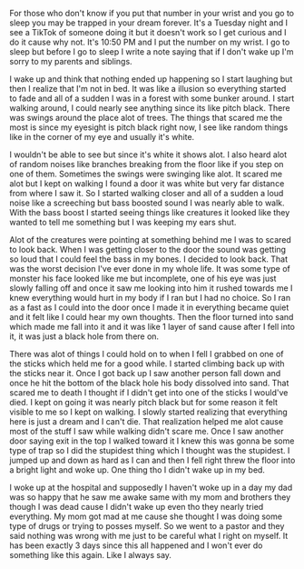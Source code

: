 For those who don't know if you put that number in your wrist and you go to sleep you may be trapped in your dream forever. It's a Tuesday night and I see a TikTok of someone doing it but it doesn't work so I get curious and I do it cause why not. It's 10:50 PM and I put the number on my wrist. I go to sleep but before I go to sleep I write a note saying that if I don't wake up I'm sorry to my parents and siblings.

I wake up and think that nothing ended up happening so I start laughing but then I realize that I'm not in bed. It was like a illusion so everything started to fade and all of a sudden I was in a forest with some bunker around. I start walking around, I could nearly see anything since its like pitch black. There was swings around the place alot of trees. The things that scared me the most is since my eyesight is pitch black right now, I see like random things like in the corner of my eye and usually it's white.

I wouldn't be able to see but since it's white it shows alot. I also heard alot of random noises like branches breaking from the floor like if you step on one of them. Sometimes the swings were swinging like alot. It scared me alot but I kept on walking I found a door it was white but very far distance from where I saw it. So I started walking closer and all of a sudden a loud noise like a screeching but bass boosted sound I was nearly able to walk. With the bass boost I started seeing things like creatures it looked like they wanted to tell me something but I was keeping my ears shut.

Alot of the creatures were pointing at something behind me I was to scared to look back. When I was getting closer to the door the sound was getting so loud that I could feel the bass in my bones. I decided to look back. That was the worst decision I've ever done in my whole life. It was some type of monster his face looked like me but incomplete, one of his eye was just slowly falling off and once it saw me looking into him it rushed towards me I knew everything would hurt in my body if I ran but I had no choice. So I ran as a fast as I could into the door once I made it in everything became quiet and it felt like I could hear my own thoughts. Then the floor turned into sand which made me fall into it and it was like 1 layer of sand cause after I fell into it, it was just a black hole from there on. 

There was alot of things I could hold on to when I fell I grabbed on one of the sticks which held me for a good while. I started climbing back up with the sticks near it. Once I got back up I saw another person fall down and once he hit the bottom of the black hole his body dissolved into sand. That scared me to death I thought if I didn't get into one of the sticks I would've died. I kept on going it was nearly pitch black but for some reason it felt visible to me so I kept on walking. I slowly started realizing that everything here is just a dream and I can't die. That realization helped me alot cause most of the stuff I saw while walking didn't scare me. Once I saw another door saying exit in the top I walked toward it I knew this was gonna be some type of trap so I did the stupidest thing which I thought was the stupidest. I jumped up and down as hard as I can and then I fell right threw the floor into a bright light and woke up. One thing tho I didn't wake up in my bed.

I woke up at the hospital and supposedly I haven't woke up in a day my dad was so happy that he saw me awake same with my mom and brothers they though I was dead cause I didn't wake up even tho they nearly tried everything. My mom got mad at me cause she thought I was doing some type of drugs or trying to posses myself. So we went to a pastor and they said nothing was wrong with me just to be careful what I right on myself. It has been exactly 3 days since this all happened and I won't ever do something like this again. Like I always say.